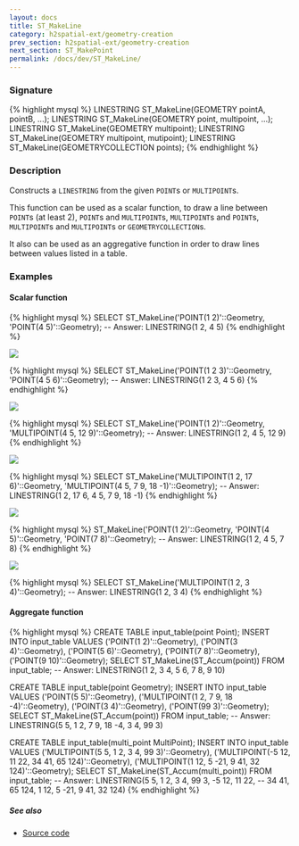 ```yaml
---
layout: docs
title: ST_MakeLine
category: h2spatial-ext/geometry-creation
prev_section: h2spatial-ext/geometry-creation
next_section: ST_MakePoint
permalink: /docs/dev/ST_MakeLine/
---
```


### Signature

{% highlight mysql %}
LINESTRING ST_MakeLine(GEOMETRY pointA, pointB, ...);
LINESTRING ST_MakeLine(GEOMETRY point, multipoint, ...);
LINESTRING ST_MakeLine(GEOMETRY multipoint);
LINESTRING ST_MakeLine(GEOMETRY multipoint, mutipoint);
LINESTRING ST_MakeLine(GEOMETRYCOLLECTION points);
{% endhighlight %}

### Description

Constructs a `LINESTRING` from the given `POINT`s or `MULTIPOINT`s.

This function can be used as a scalar function, to draw a line between `POINT`s (at least 2), `POINT`s and `MULTIPOINT`s, `MULTIPOINT`s and `POINT`s, `MULTIPOINT`s and `MULTIPOINT`s or `GEOMETRYCOLLECTION`s.

It also can be used as an aggregative function in order to draw lines between values listed in a table. 

### Examples

#### Scalar function
{% highlight mysql %}
SELECT ST_MakeLine('POINT(1 2)'::Geometry, 'POINT(4 5)'::Geometry);
-- Answer:     LINESTRING(1 2, 4 5)
{% endhighlight %}

<img class="displayed" src="../ST_MakeLine_1.png"/>

{% highlight mysql %}
SELECT ST_MakeLine('POINT(1 2 3)'::Geometry, 'POINT(4 5 6)'::Geometry);
-- Answer:     LINESTRING(1 2 3, 4 5 6)
{% endhighlight %}

<img class="displayed" src="../ST_MakeLine_2.png"/>

{% highlight mysql %}
SELECT ST_MakeLine('POINT(1 2)'::Geometry, 'MULTIPOINT(4 5, 12 9)'::Geometry);
-- Answer:     LINESTRING(1 2, 4 5, 12 9)
{% endhighlight %}

<img class="displayed" src="../ST_MakeLine_3.png"/>

{% highlight mysql %}
SELECT ST_MakeLine('MULTIPOINT(1 2, 17 6)'::Geometry, 'MULTIPOINT(4 5, 7 9, 18 -1)'::Geometry);
-- Answer:     LINESTRING(1 2, 17 6, 4 5, 7 9, 18 -1)
{% endhighlight %}

<img class="displayed" src="../ST_MakeLine_4.png"/>

{% highlight mysql %}
ST_MakeLine('POINT(1 2)'::Geometry, 'POINT(4 5)'::Geometry, 'POINT(7 8)'::Geometry);
-- Answer:     LINESTRING(1 2, 4 5, 7 8)
{% endhighlight %}

<img class="displayed" src="../ST_MakeLine_5.png"/>

{% highlight mysql %}
SELECT ST_MakeLine('MULTIPOINT(1 2, 3 4)'::Geometry);
-- Answer:     LINESTRING(1 2, 3 4)
{% endhighlight %}


#### Aggregate function
{% highlight mysql %}
CREATE TABLE input_table(point Point);
INSERT INTO input_table VALUES
     ('POINT(1 2)'::Geometry),
     ('POINT(3 4)'::Geometry),
     ('POINT(5 6)'::Geometry),
     ('POINT(7 8)'::Geometry),
     ('POINT(9 10)'::Geometry);
SELECT ST_MakeLine(ST_Accum(point)) FROM input_table;
-- Answer:     LINESTRING(1 2, 3 4, 5 6, 7 8, 9 10)

CREATE TABLE input_table(point Geometry);
INSERT INTO input_table VALUES
     ('POINT(5 5)'::Geometry),
     ('MULTIPOINT(1 2, 7 9, 18 -4)'::Geometry),
     ('POINT(3 4)'::Geometry),
     ('POINT(99 3)'::Geometry);
SELECT ST_MakeLine(ST_Accum(point)) FROM input_table;
-- Answer:     LINESTRING(5 5, 1 2, 7 9, 18 -4, 3 4, 99 3)

CREATE TABLE input_table(multi_point MultiPoint);
INSERT INTO input_table VALUES
     ('MULTIPOINT(5 5, 1 2, 3 4, 99 3)'::Geometry),
     ('MULTIPOINT(-5 12, 11 22, 34 41, 65 124)'::Geometry),
     ('MULTIPOINT(1 12, 5 -21, 9 41, 32 124)'::Geometry);
SELECT ST_MakeLine(ST_Accum(multi_point)) FROM input_table;
-- Answer:     LINESTRING(5 5, 1 2, 3 4, 99 3, -5 12, 11 22,
--             34 41, 65 124, 1 12, 5 -21, 9 41, 32 124)
{% endhighlight %}

##### See also

* <a href="https://github.com/irstv/H2GIS/blob/master/h2spatial-ext/src/main/java/org/h2gis/h2spatialext/function/spatial/create/ST_MakeLine.java" target="_blank">Source code</a>
